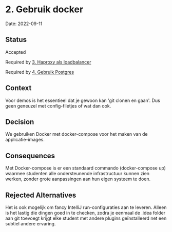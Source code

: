# 2. Gebruik docker

Date: 2022-09-11

## Status

Accepted

Required by [3. Haproxy als loadbalancer](0003-haproxy-als-loadbalancer.md)

Required by [4. Gebruik Postgres](0004-gebruik-postgres.md)

## Context

Voor demos is het essentieel dat je gewoon kan 'git clonen en gaan'. Dus geen geneuzel met config-filetjes of wat dan ook.

## Decision

We gebruiken Docker met docker-compose voor het maken van de applicatie-images.

## Consequences

Met Docker-compose is er een standaard commando (docker-compose up) waarmee studenten alle ondersteunende infrastructuur kunnen zien werken, zonder grote aanpassingen aan hun eigen systeem te doen.

## Rejected Alternatives

Het is ook mogelijk om fancy IntelliJ run-configuraties aan te leveren. Alleen is het lastig die dingen goed in te checken, zodra je eenmaal de .idea folder aan git toevoegt krijgt elke student met andere plugins geïnstalleerd net een subtiel andere ervaring.
